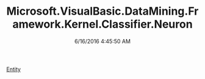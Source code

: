 ﻿---
title: Microsoft.VisualBasic.DataMining.Framework.Kernel.Classifier.Neuron
date: 6/16/2016 4:45:50 AM
---

[Entity](T-Microsoft.VisualBasic.DataMining.Framework.Kernel.Classifier.Neuron.Entity.html)
